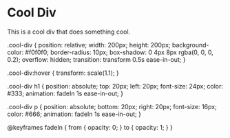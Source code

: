 <div class="cool-div">
  <h1>Cool Div</h1>
  <p>This is a cool div that does something cool.</p>
</div>
.cool-div {
  position: relative;
  width: 200px;
  height: 200px;
  background-color: #f0f0f0;
  border-radius: 10px;
  box-shadow: 0 4px 8px rgba(0, 0, 0, 0.2);
  overflow: hidden;
  transition: transform 0.5s ease-in-out;
}

.cool-div:hover {
  transform: scale(1.1);
}

.cool-div h1 {
  position: absolute;
  top: 20px;
  left: 20px;
  font-size: 24px;
  color: #333;
  animation: fadeIn 1s ease-in-out;
}

.cool-div p {
  position: absolute;
  bottom: 20px;
  right: 20px;
  font-size: 16px;
  color: #666;
  animation: fadeIn 1s ease-in-out;
}

@keyframes fadeIn {
  from {
    opacity: 0;
  }
  to {
    opacity: 1;
  }
}
